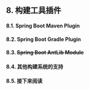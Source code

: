 ## 8. 构建工具插件

#### 8.1. Spring Boot Maven Plugin

#### 8.2. Spring Boot Gradle Plugin

#### 8.3. ~~Spring Boot AntLib Module~~

#### 8.4. 其他构建系统的支持

#### 8.5. 接下来阅读
